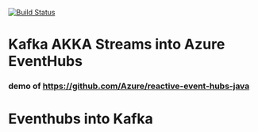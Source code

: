 [![Build Status](https://travis-ci.org/navicore/akka-eventhubs-kafka.svg?branch=master)](https://travis-ci.org/navicore/akka-eventhubs-kafka)

# Kafka AKKA Streams into Azure EventHubs

### demo of https://github.com/Azure/reactive-event-hubs-java

# Eventhubs into Kafka


